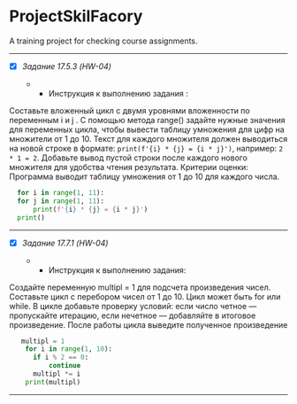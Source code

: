 # ProjectSkilFacory

A training project for checking course assignments.

---
- [x]  _Задание 17.5.3 (HW-04)_

    - * Инструкция к выполнению задания :


  Составьте вложенный цикл с двумя уровнями вложенности по переменным i и j .
  С помощью метода range() задайте нужные значения для переменных цикла, чтобы вывести таблицу умножения для цифр на множители от 1 до 10.
  Текст для каждого множителя должен выводиться на новой строке в формате:
  `print(f'{i} * {j} = {i * j}')`, например: `2 * 1 = 2`.
  Добавьте вывод пустой строки после каждого нового множителя для удобства чтения результата.
  Критерии оценки: Программа выводит таблицу умножения от 1 до 10 для каждого числа.
  ```py 
    for i in range(1, 11):
    for j in range(1, 11):
        print(f'{i} * {j} = {i * j}')
    print() 
  ```
---
- [x]   _Задание 17.7.1 (HW-04)_

    - * Инструкция к выполнению задания:

  Создайте переменную multipl = 1 для подсчета произведения чисел.
  Составьте цикл с перебором чисел от 1 до 10. Цикл может быть for или while.
  В цикле добавьте проверку условий: если число четное — пропускайте итерацию, если нечетное — добавляйте в итоговое произведение.
  После работы цикла выведите полученное произведение
  ```py 
     multipl = 1
      for i in range(1, 10):
        if i % 2 == 0:
            continue
        multipl *= i
      print(multipl)
  ```
---
